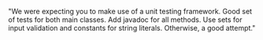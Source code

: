 "We were expecting you to make use of a unit testing framework.
Good set of tests for both main classes.
Add javadoc for all methods.
Use sets for input validation and constants for string literals.
Otherwise, a good attempt."
